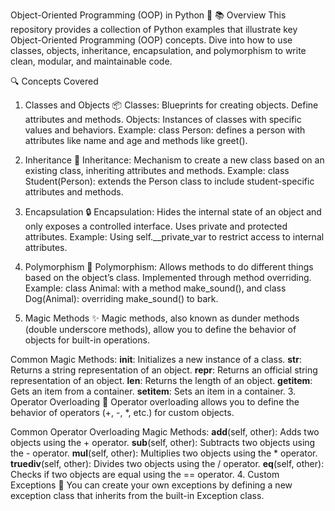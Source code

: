Object-Oriented Programming (OOP) in Python 🐍
📚 Overview
This repository provides a collection of Python examples that illustrate key Object-Oriented Programming (OOP) concepts. Dive into how to use classes, objects, inheritance, encapsulation, and polymorphism to write clean, modular, and maintainable code.

🔍 Concepts Covered
1. Classes and Objects 📦
Classes: Blueprints for creating objects. Define attributes and methods.
Objects: Instances of classes with specific values and behaviors.
Example: class Person: defines a person with attributes like name and age and methods like greet().

2. Inheritance 🧬
Inheritance: Mechanism to create a new class based on an existing class, inheriting attributes and methods.
Example: class Student(Person): extends the Person class to include student-specific attributes and methods.

3. Encapsulation 🔒
Encapsulation: Hides the internal state of an object and only exposes a controlled interface. Uses private and protected attributes.
Example: Using self.__private_var to restrict access to internal attributes.

4. Polymorphism 🧩
Polymorphism: Allows methods to do different things based on the object’s class. Implemented through method overriding.
Example: class Animal: with a method make_sound(), and class Dog(Animal): overriding make_sound() to bark.


2. Magic Methods ✨
Magic methods, also known as dunder methods (double underscore methods), allow you to define the behavior of objects for built-in operations.

Common Magic Methods:
__init__: Initializes a new instance of a class.
__str__: Returns a string representation of an object.
__repr__: Returns an official string representation of an object.
__len__: Returns the length of an object.
__getitem__: Gets an item from a container.
__setitem__: Sets an item in a container.
3. Operator Overloading 🔄
Operator overloading allows you to define the behavior of operators (+, -, *, etc.) for custom objects.

Common Operator Overloading Magic Methods:
__add__(self, other): Adds two objects using the + operator.
__sub__(self, other): Subtracts two objects using the - operator.
__mul__(self, other): Multiplies two objects using the * operator.
__truediv__(self, other): Divides two objects using the / operator.
__eq__(self, other): Checks if two objects are equal using the == operator.
4. Custom Exceptions 🚨
You can create your own exceptions by defining a new exception class that inherits from the built-in Exception class.
